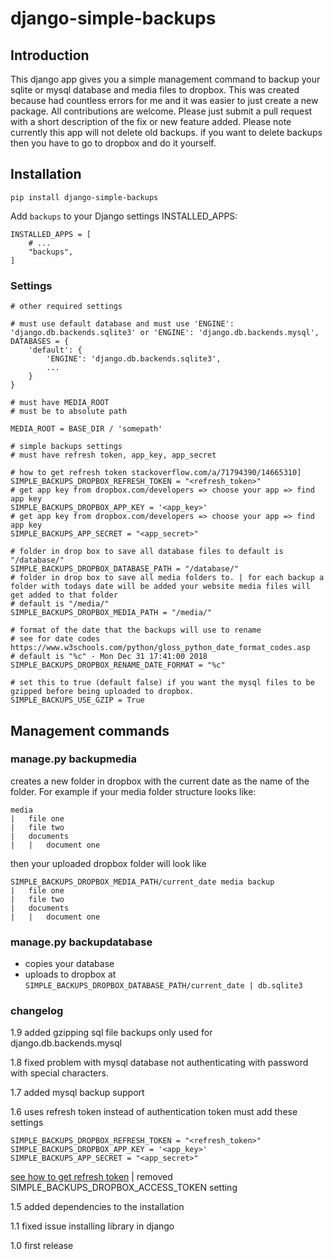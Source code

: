 # django-simple-backups


## Introduction
This django app gives you a simple management command to backup your sqlite or mysql database and media files to dropbox.
This was created because had countless errors for me and it was easier to just create a new package. All contributions are welcome. Please just submit a pull request with a short description of the fix or new feature added. 
Please note currently this app will not delete old backups. if you want to delete backups then you have to go to dropbox and do it yourself.

## Installation

    pip install django-simple-backups

Add `backups` to your Django settings INSTALLED_APPS:

    INSTALLED_APPS = [
        # ...
        "backups",
    ]

### Settings
    # other required settings

    # must use default database and must use 'ENGINE': 'django.db.backends.sqlite3' or 'ENGINE': 'django.db.backends.mysql',
    DATABASES = {
        'default': {
            'ENGINE': 'django.db.backends.sqlite3',
            ...
        }
    }

    # must have MEDIA_ROOT
    # must be to absolute path
    
    MEDIA_ROOT = BASE_DIR / 'somepath'

    # simple backups settings
    # must have refresh token, app_key, app_secret

    # how to get refresh token stackoverflow.com/a/71794390/14665310]
    SIMPLE_BACKUPS_DROPBOX_REFRESH_TOKEN = "<refresh_token>"
    # get app key from dropbox.com/developers => choose your app => find app key
    SIMPLE_BACKUPS_DROPBOX_APP_KEY = '<app_key>'
    # get app key from dropbox.com/developers => choose your app => find app key
    SIMPLE_BACKUPS_APP_SECRET = "<app_secret>"

    # folder in drop box to save all database files to default is "/database/"
    SIMPLE_BACKUPS_DROPBOX_DATABASE_PATH = "/database/"
    # folder in drop box to save all media folders to. | for each backup a folder with todays date will be added your website media files will get added to that folder
    # default is "/media/"
    SIMPLE_BACKUPS_DROPBOX_MEDIA_PATH = "/media/"

    # format of the date that the backups will use to rename
    # see for date codes https://www.w3schools.com/python/gloss_python_date_format_codes.asp
    # default is "%c" - Mon Dec 31 17:41:00 2018
    SIMPLE_BACKUPS_DROPBOX_RENAME_DATE_FORMAT = "%c"

    # set this to true (default false) if you want the mysql files to be gzipped before being uploaded to dropbox.
    SIMPLE_BACKUPS_USE_GZIP = True

## Management commands

### manage.py backupmedia 
creates a new folder in dropbox with the current date as the name of the folder. 
For example if your media folder structure looks like:

    media
    |   file one
    |   file two
    |   documents
    |   |   document one

then your uploaded dropbox folder will look like

    SIMPLE_BACKUPS_DROPBOX_MEDIA_PATH/current_date media backup
    |   file one
    |   file two
    |   documents
    |   |   document one
### manage.py backupdatabase
* copies your database
* uploads to dropbox at `SIMPLE_BACKUPS_DROPBOX_DATABASE_PATH/current_date | db.sqlite3`

### changelog
1.9 added gzipping sql file backups only used for django.db.backends.mysql

1.8 fixed problem with mysql database not authenticating with password with special characters.

1.7 added mysql backup support

1.6 uses refresh token instead of authentication token must add these settings
    
    SIMPLE_BACKUPS_DROPBOX_REFRESH_TOKEN = "<refresh_token>"
    SIMPLE_BACKUPS_DROPBOX_APP_KEY = '<app_key>'
    SIMPLE_BACKUPS_APP_SECRET = "<app_secret>"
[see how to get refresh token](https://stackoverflow.com/a/71794390/14665310])
| removed SIMPLE_BACKUPS_DROPBOX_ACCESS_TOKEN setting

1.5 added dependencies to the installation

1.1 fixed issue installing library in django

1.0 first release
